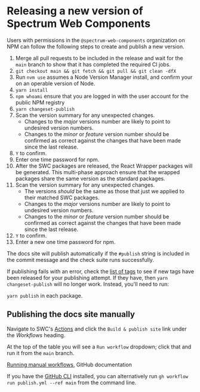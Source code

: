 # Releasing a new version of Spectrum Web Components

Users with permissions in the `@spectrum-web-components` organization on NPM can follow the following steps to create and publish a new version.

1. Merge all pull requests to be included in the release and wait for the `main` branch to show that it has completed the required CI jobs.
2. `git checkout main && git fetch && git pull && git clean -dfX`
3. Run `nvm use` assumes a Node Version Manager install, and confirm your on an operable version of Node.
4. `yarn install`
5. `npm whoami` ensure that you are logged in with the user account for the public NPM registry
6. `yarn changeset-publish`
7. Scan the version summary for any unexpected changes.
    - Changes to the _major_ versions number are likely to point to undesired version numbers.
    - Changes to the _minor_ or _feature_ version number should be confirmed as correct against the changes that have been made since the last release.
8. `Y` to confirm.
9. Enter one time password for npm.
10. After the SWC packages are released, the React Wrapper packages will be generated. This multi-phase approach ensure that the wrapped packages share the same version as the standard packages.
11. Scan the version summary for any unexpected changes.
    - The versions _should_ be the same as those that just we applied to their matched SWC packages.
    - Changes to the _major_ versions number are likely to point to undesired version numbers.
    - Changes to the _minor_ or _feature_ version number should be confirmed as correct against the changes that have been made since the last release.
12. `Y` to confirm.
13. Enter a new one time password for npm.

The docs site will publish automatically if the `#publish` string is included in the commit message and the check suite runs successfully.

If publishing fails with an error, check the [list of tags](https://github.com/adobe/spectrum-web-components/tags) to see if new tags have been released for your publishing attempt. If they have, then `yarn changeset-publish` will no longer work. Instead, you'll need to run:

`yarn publish`
in each package.

## Publishing the docs site manually

Navigate to SWC's [Actions](https://github.com/adobe/spectrum-web-components/actions) and click the `Build & publish site` link under the _Workflows_ heading.

At the top of the table you will see a `Run workflow` dropdown; click that and run it from the `main` branch.

[Running manual workflows](https://docs.github.com/en/actions/managing-workflow-runs/manually-running-a-workflow), GitHub documentation

If you have the [GitHub CLI](https://cli.github.com) installed, you can alternatively run `gh workflow run publish.yml --ref main` from the command line.
